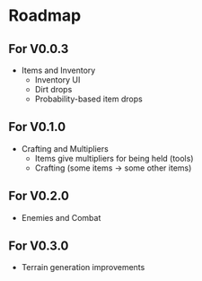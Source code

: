 # Roadmap

## For V0.0.3
- Items and Inventory
    - Inventory UI
    - Dirt drops
    - Probability-based item drops

## For V0.1.0
- Crafting and Multipliers
    - Items give multipliers for being held (tools)
    - Crafting (some items -> some other items)

## For V0.2.0
- Enemies and Combat

## For V0.3.0
- Terrain generation improvements